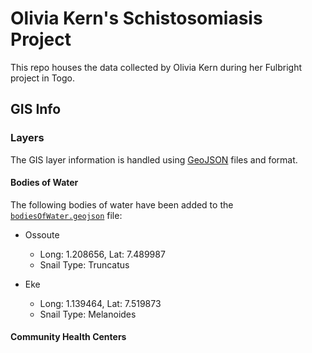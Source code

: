 # Olivia Kern's Schistosomiasis Project

This repo houses the data collected by Olivia Kern during her Fulbright project in Togo.

## GIS Info

### Layers

The GIS layer information is handled using [GeoJSON](http://geojson.org/) files and format.

#### Bodies of Water

The following bodies of water have been added to the [`bodiesOfWater.geojson`](https://github.com/tonioteran/schistosomiasis-togo-fulbright/blob/master/gis/layers/bodiesOfWater.geojson) file:

- Ossoute
  - Long: 1.208656, Lat: 7.489987
  - Snail Type: Truncatus

- Eke
  - Long: 1.139464, Lat: 7.519873
  - Snail Type: Melanoides


#### Community Health Centers
